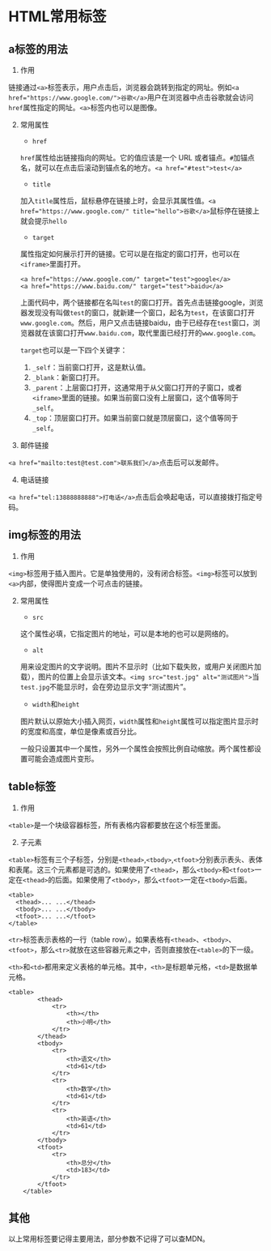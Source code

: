 # HTML常用标签

## a标签的用法
1. 作用

链接通过```<a>```标签表示，用户点击后，浏览器会跳转到指定的网址。例如```<a href="https://www.google.com/">谷歌</a>```用户在浏览器中点击谷歌就会访问```href```属性指定的网址。```<a>```标签内也可以是图像。

2. 常用属性
    * ```href```

    ```href```属性给出链接指向的网址。它的值应该是一个 URL 或者锚点。```#```加锚点名，就可以在点击后滚动到锚点名的地方。```<a href="#test">test</a>``` 

    * ```title```
  
    加入```title```属性后，鼠标悬停在链接上时，会显示其属性值。```<a href="https://www.google.com/" title="hello">谷歌</a>```鼠标停在链接上就会提示```hello```

    * ```target```

    属性指定如何展示打开的链接。它可以是在指定的窗口打开，也可以在```<iframe>```里面打开。
    ```
    <a href="https://www.google.com/" target="test">google</a>
    <a href="https://www.baidu.com/" target="test">baidu</a>
    ```
    上面代码中，两个链接都在名叫```test```的窗口打开。首先点击链接google，浏览器发现没有叫做```test```的窗口，就新建一个窗口，起名为```test```，在该窗口打开```www.google.com```。然后，用户又点击链接baidu，由于已经存在```test```窗口，浏览器就在该窗口打开```www.baidu.com```，取代里面已经打开的```www.google.com```。
    
    ```target```也可以是一下四个关键字：

    1. ```_self```：当前窗口打开，这是默认值。
    2. ```_blank```：新窗口打开。
    3. ```_parent```：上层窗口打开，这通常用于从父窗口打开的子窗口，或者```<iframe>```里面的链接。如果当前窗口没有上层窗口，这个值等同于```_self```。
    4. ```_top```：顶层窗口打开。如果当前窗口就是顶层窗口，这个值等同于```_self```。

3. 邮件链接
   
```<a href="mailto:test@test.com">联系我们</a>```点击后可以发邮件。

4. 电话链接

```<a href="tel:13888888888">打电话</a>```点击后会唤起电话，可以直接拨打指定号码。

## img标签的用法

1. 作用

```<img>```标签用于插入图片。它是单独使用的，没有闭合标签。```<img>```标签可以放到```<a>```内部，使得图片变成一个可点击的链接。

2. 常用属性

    * ```src```
  
    这个属性必填，它指定图片的地址，可以是本地的也可以是网络的。

    * ```alt```

    用来设定图片的文字说明。图片不显示时（比如下载失败，或用户关闭图片加载），图片的位置上会显示该文本。```<img src="test.jpg" alt="测试图片">```当```test.jpg```不能显示时，会在旁边显示文字“测试图片”。

    * ```width```和```height```

    图片默认以原始大小插入网页，```width```属性和```height```属性可以指定图片显示时的宽度和高度，单位是像素或百分比。

    一般只设置其中一个属性，另外一个属性会按照比例自动缩放。两个属性都设置可能会造成图片变形。

## table标签

1. 作用

```<table>```是一个块级容器标签，所有表格内容都要放在这个标签里面。

2. 子元素

```<table>```标签有三个子标签，分别是```<thead>```,```<tbody>```,```<tfoot>```分别表示表头、表体和表尾。这三个元素都是可选的。如果使用了```<thead>```，那么```<tbody>```和```<tfoot>```一定在```<thead>```的后面。如果使用了```<tbody>```，那么```<tfoot>```一定在```<tbody>```后面。

```
<table>
  <thead>... ...</thead>
  <tbody>... ...</tbody>
  <tfoot>... ...</tfoot>
</table>
```
```<tr>```标签表示表格的一行（table row）。如果表格有```<thead>```、```<tbody>```、```<tfoot>```，那么```<tr>```就放在这些容器元素之中，否则直接放在```<table>```的下一级。

```<th>```和```<td>```都用来定义表格的单元格。其中，```<th>```是标题单元格，```<td>```是数据单元格。

```
<table>
        <thead>
            <tr>
                <th></th>
                <th>小明</th>
            </tr>
        </thead>
        <tbody>
            <tr>
                <th>语文</th>
                <td>61</td>
            </tr>
            <tr>
                <th>数学</th>
                <td>61</td>
            </tr>
            <tr>
                <th>英语</th>
                <td>61</td>
            </tr>
        </tbody>
        <tfoot>
            <tr>
                <th>总分</th>
                <td>183</td>
            </tr>
        </tfoot>
    </table>
```

## 其他
以上常用标签要记得主要用法，部分参数不记得了可以查MDN。
